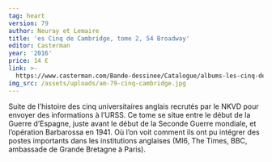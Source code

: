 ```yaml
---
tag: heart
version: 79
author: Neuray et Lemaire
title: 'es Cinq de Cambridge, tome 2, 54 Broadway'
editor: Casterman
year: '2016'
price: 14 €
link: >-
  https://www.casterman.com/Bande-dessinee/Catalogue/albums-les-cinq-de-cambridge/les-cinq-de-cambridge-2-54-broadway
img_src: /assets/uploads/am-79-cinq-cambridge.jpg
---
```

Suite de l’histoire des cinq universitaires anglais recrutés par
 le NKVD pour envoyer des informations à l’URSS. Ce tome
 se situe entre le début de la Guerre d’Espagne, juste avant le
 début de la Seconde Guerre mondiale, et l’opération Barbarossa
 en 1941. Où l’on voit comment ils ont pu intégrer des
 postes importants dans les institutions anglaises (MI6, The
 Times, BBC, ambassade de Grande Bretagne à Paris).
